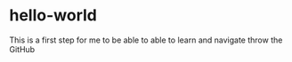# hello-world
This is a first step for me to be able to able to learn and navigate throw the GitHub
